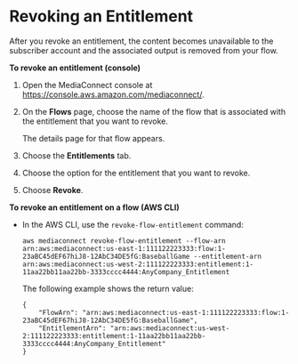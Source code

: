# Revoking an Entitlement<a name="entitlements-revoke"></a>

After you revoke an entitlement, the content becomes unavailable to the subscriber account and the associated output is removed from your flow\.

**To revoke an entitlement \(console\)**

1. Open the MediaConnect console at [https://console\.aws\.amazon\.com/mediaconnect/](https://console.aws.amazon.com/mediaconnect/)\.

1. On the **Flows** page, choose the name of the flow that is associated with the entitlement that you want to revoke\.

   The details page for that flow appears\.

1. Choose the **Entitlements** tab\.

1. Choose the option for the entitlement that you want to revoke\.

1. Choose **Revoke**\.

**To revoke an entitlement on a flow \(AWS CLI\)**
+ In the AWS CLI, use the `revoke-flow-entitlement` command:

  ```
  aws mediaconnect revoke-flow-entitlement --flow-arn arn:aws:mediaconnect:us-east-1:111122223333:flow:1-23aBC45dEF67hiJ8-12AbC34DE5fG:BaseballGame --entitlement-arn arn:aws:mediaconnect:us-west-2:111122223333:entitlement:1-11aa22bb11aa22bb-3333cccc4444:AnyCompany_Entitlement
  ```

  The following example shows the return value:

  ```
  {
      "FlowArn": "arn:aws:mediaconnect:us-east-1:111122223333:flow:1-23aBC45dEF67hiJ8-12AbC34DE5fG:BaseballGame",
      "EntitlementArn": "arn:aws:mediaconnect:us-west-2:111122223333:entitlement:1-11aa22bb11aa22bb-3333cccc4444:AnyCompany_Entitlement"
  }
  ```